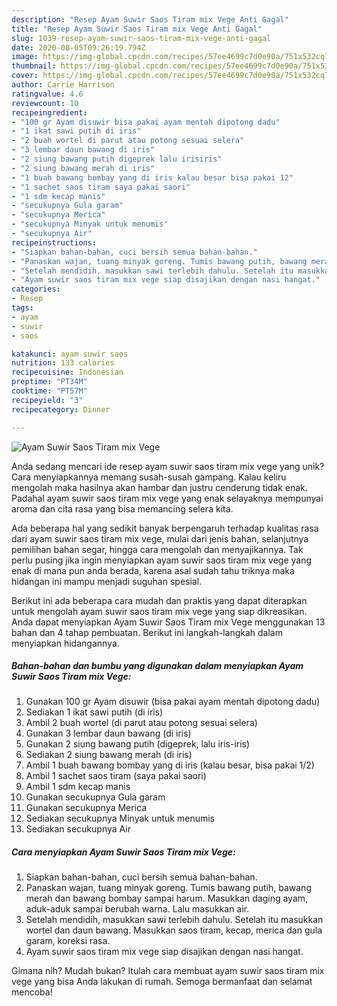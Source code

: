 ```yaml
---
description: "Resep Ayam Suwir Saos Tiram mix Vege Anti Gagal"
title: "Resep Ayam Suwir Saos Tiram mix Vege Anti Gagal"
slug: 1039-resep-ayam-suwir-saos-tiram-mix-vege-anti-gagal
date: 2020-08-05T09:26:19.794Z
image: https://img-global.cpcdn.com/recipes/57ee4699c7d0e90a/751x532cq70/ayam-suwir-saos-tiram-mix-vege-foto-resep-utama.jpg
thumbnail: https://img-global.cpcdn.com/recipes/57ee4699c7d0e90a/751x532cq70/ayam-suwir-saos-tiram-mix-vege-foto-resep-utama.jpg
cover: https://img-global.cpcdn.com/recipes/57ee4699c7d0e90a/751x532cq70/ayam-suwir-saos-tiram-mix-vege-foto-resep-utama.jpg
author: Carrie Harrison
ratingvalue: 4.6
reviewcount: 10
recipeingredient:
- "100 gr Ayam disuwir bisa pakai ayam mentah dipotong dadu"
- "1 ikat sawi putih di iris"
- "2 buah wortel di parut atau potong sesuai selera"
- "3 lembar daun bawang di iris"
- "2 siung bawang putih digeprek lalu irisiris"
- "2 siung bawang merah di iris"
- "1 buah bawang bombay yang di iris kalau besar bisa pakai 12"
- "1 sachet saos tiram saya pakai saori"
- "1 sdm kecap manis"
- "secukupnya Gula garam"
- "secukupnya Merica"
- "secukupnya Minyak untuk menumis"
- "secukupnya Air"
recipeinstructions:
- "Siapkan bahan-bahan, cuci bersih semua bahan-bahan."
- "Panaskan wajan, tuang minyak goreng. Tumis bawang putih, bawang merah dan bawang bombay sampai harum. Masukkan daging ayam, aduk-aduk sampai berubah warna. Lalu masukkan air."
- "Setelah mendidih, masukkan sawi terlebih dahulu. Setelah itu masukkan wortel dan daun bawang. Masukkan saos tiram, kecap, merica dan gula garam, koreksi rasa."
- "Ayam suwir saos tiram mix vege siap disajikan dengan nasi hangat."
categories:
- Resep
tags:
- ayam
- suwir
- saos

katakunci: ayam suwir saos 
nutrition: 133 calories
recipecuisine: Indonesian
preptime: "PT34M"
cooktime: "PT57M"
recipeyield: "3"
recipecategory: Dinner

---
```



![Ayam Suwir Saos Tiram mix Vege](https://img-global.cpcdn.com/recipes/57ee4699c7d0e90a/751x532cq70/ayam-suwir-saos-tiram-mix-vege-foto-resep-utama.jpg)

Anda sedang mencari ide resep ayam suwir saos tiram mix vege yang unik? Cara menyiapkannya memang susah-susah gampang. Kalau keliru mengolah maka hasilnya akan hambar dan justru cenderung tidak enak. Padahal ayam suwir saos tiram mix vege yang enak selayaknya mempunyai aroma dan cita rasa yang bisa memancing selera kita.

Ada beberapa hal yang sedikit banyak berpengaruh terhadap kualitas rasa dari ayam suwir saos tiram mix vege, mulai dari jenis bahan, selanjutnya pemilihan bahan segar, hingga cara mengolah dan menyajikannya. Tak perlu pusing jika ingin menyiapkan ayam suwir saos tiram mix vege yang enak di mana pun anda berada, karena asal sudah tahu triknya maka hidangan ini mampu menjadi suguhan spesial.




Berikut ini ada beberapa cara mudah dan praktis yang dapat diterapkan untuk mengolah ayam suwir saos tiram mix vege yang siap dikreasikan. Anda dapat menyiapkan Ayam Suwir Saos Tiram mix Vege menggunakan 13 bahan dan 4 tahap pembuatan. Berikut ini langkah-langkah dalam menyiapkan hidangannya.

<!--inarticleads1-->

##### Bahan-bahan dan bumbu yang digunakan dalam menyiapkan Ayam Suwir Saos Tiram mix Vege:

1. Gunakan 100 gr Ayam disuwir (bisa pakai ayam mentah dipotong dadu)
1. Sediakan 1 ikat sawi putih (di iris)
1. Ambil 2 buah wortel (di parut atau potong sesuai selera)
1. Gunakan 3 lembar daun bawang (di iris)
1. Gunakan 2 siung bawang putih (digeprek, lalu iris-iris)
1. Sediakan 2 siung bawang merah (di iris)
1. Ambil 1 buah bawang bombay yang di iris (kalau besar, bisa pakai 1/2)
1. Ambil 1 sachet saos tiram (saya pakai saori)
1. Ambil 1 sdm kecap manis
1. Gunakan secukupnya Gula garam
1. Gunakan secukupnya Merica
1. Sediakan secukupnya Minyak untuk menumis
1. Sediakan secukupnya Air




<!--inarticleads2-->

##### Cara menyiapkan Ayam Suwir Saos Tiram mix Vege:

1. Siapkan bahan-bahan, cuci bersih semua bahan-bahan.
1. Panaskan wajan, tuang minyak goreng. Tumis bawang putih, bawang merah dan bawang bombay sampai harum. Masukkan daging ayam, aduk-aduk sampai berubah warna. Lalu masukkan air.
1. Setelah mendidih, masukkan sawi terlebih dahulu. Setelah itu masukkan wortel dan daun bawang. Masukkan saos tiram, kecap, merica dan gula garam, koreksi rasa.
1. Ayam suwir saos tiram mix vege siap disajikan dengan nasi hangat.




Gimana nih? Mudah bukan? Itulah cara membuat ayam suwir saos tiram mix vege yang bisa Anda lakukan di rumah. Semoga bermanfaat dan selamat mencoba!
